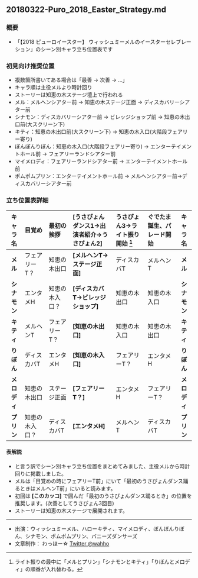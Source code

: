 20180322-Puro_2018_Easter_Strategy.md
-----

### 概要

* 「【2018 ピューロイースター】 ウィッシュミーメルのイースターセレブレーション」のシーン別キャラ立ち位置表です

### 初見向け推奨位置

* 複数箇所書いてある場合は「最善 → 次善 → …」
* キャラ順は主役メルより時計回り
* ストーリーは知恵の木ステージ壇上で行われる
* メル：メルヘンシアター前 → 知恵の木ステージ正面 → ディスカバリーシアター前
* シナモン：ディスカバリーシアター前 → ビレッジショップ前 → 知恵の木出口前(大スクリーン下)
* キティ：知恵の木出口前(大スクリーン下) → 知恵の木入口(大階段フェアリー寄り)
* ぼんぼんりぼん：知恵の木入口(大階段フェアリー寄り) → エンターテイメントホール前 → フェアリーランドシアター前
* マイメロディ：フェアリーランドシアター前 → エンターテイメントホール前
* ポムポムプリン：エンターテイメントホール前 → メルヘンシアター前→ディスカバリーシアター前


### 立ち位置表詳細

|キャラ名|目覚め|最初の挨拶|**[うさぴょんダンス1→出演者紹介→うさぴょん2]**|うさぴょん3→ライト振り開始 [^1] |ぐでたま誕生、パレード開始|キャラ名|
|:-----:|:-----|:-----|:-----|:-----|:-----|:-----:|
|**メル**|フェアリーT？|知恵の木出口|**[メルヘンT→ステージ正面]**|ディスカバT|メルヘンT|**メル**|
|**シナモン**|エンタメH|知恵の木入口？|**[ディスカバT→ビレッジショップ]**|知恵の木出口|知恵の木入口|**シナモン**|
|**キティ**|メルヘンT|フェアリーT？|**[知恵の木出口]**|知恵の木入口|知恵の木出口|**キティ**|
|**りぼん**|ディスカバT|エンタメH|**[知恵の木入口]**|フェアリーT？|エンタメH|**りぼん**|
|**メロディ**|知恵の木出口|ステージ正面|**[フェアリーT？]**|エンタメH|フェアリーT？|**メロディ**|
|**プリン**|知恵の木入口？|ディスカバT|**[エンタメH]**|メルヘンT|ディスカバT|**プリン**|

#### 表解説

* と言う訳でシーン別キャラ立ち位置をまとめてみました、主役メルから時計回りに掲載しました。
* メルは「目覚めの時にフェアリーT前」にいて「最初のうさぴょんダンス踊るときはメルヘンT前」にいると読みます。
* 初回は **[このカッコ]** で囲んだ「最初のうさぴょんダンス踊るとき」の位置を推奨します。(次善としてうさぴょん3回目)
* ストーリーは知恵の木ステージで展開されます。

[^1]: ライト振りの最中に「メルとプリン」「シナモンとキティ」「りぼんとメロディ」の順番が入れ替わる。

-----

* 出演：ウィッシュミーメル、ハローキティ、マイメロディ、ぼんぼんりぼん、シナモン、ポムポムプリン、バニーズダンサーズ
* 文章制作： わっほー☆ [Twitter @wahho](https://twitter.com/wahho)
